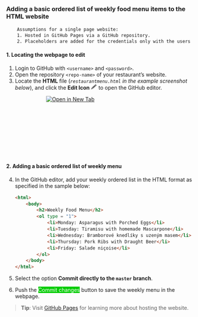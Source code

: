 ### Adding a basic ordered list of weekly food menu items to the HTML website

        Assumptions for a single page website:
        1. Hosted in GitHub Pages via a GitHub repository.
        2. Placeholders are added for the credentials only with the users

#### 1. Locating the webpage to edit

1. Login to GitHub with `<username>` and `<password>`.
2. Open the repository `<repo-name>` of your restaurant’s website.
3. Locate the **HTML** file (*`restaurantmenu.html` in the example screenshot below*), and click the **Edit Icon**<img src="https://raw.githubusercontent.com/Olena1925/Menu/master/Edit%20Icon.png" width="20" height="15"/> to open the GitHub editor.

<a href="https://raw.githubusercontent.com/Olena1925/Ordered-List/master/adding_menu.jpg" target="blank">
<img src="https://raw.githubusercontent.com/Olena1925/Ordered-List/master/adding_menu.jpg" width="290" height="160" align="middle" alt="Open in New Tab" style = "display: block; margin-left: auto; margin-right:auto;"/></a>

#### 2. Adding a basic ordered list of weekly menu

4. In the GitHub editor, add your weekly ordered list in the HTML format as specified in the sample below:

    ```html
    <html>
        <body>
            <h2>Weekly Food Menu</h2>
            <ol type = "1">
                <li>Monday: Asparagus with Porched Eggs</li>
                <li>Tuesday: Tiramisu with homemade Mascarpone</li>
                <li>Wednesday: Bramborové knedlíky s uzeným masem</li>
                <li>Thursday: Pork Ribs with Draught Beer</li>
                <li>Friday: Salade niçoise</li>
            </ol>  
        </body>
    </html>
    ```
5. Select the option **Commit directly to the `master` branch**.
6. Push the <span style="background-color: #00cc00"><span style="color: white;">Commit changes</span></span> button to save the weekly menu in the webpage.

> **Tip**: Visit [GitHub Pages](https://pages.github.com) for learning more about hosting the website.
